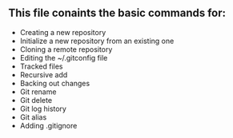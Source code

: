 ## This file conaints the basic commands for: 
- Creating a new repository
- Initialize a new repository from an existing one
- Cloning a remote repository
- Editing the ~/.gitconfig file
- Tracked files
- Recursive add
- Backing out changes
- Git rename
- Git delete 
- Git log history 
- Git alias
- Adding .gitignore
